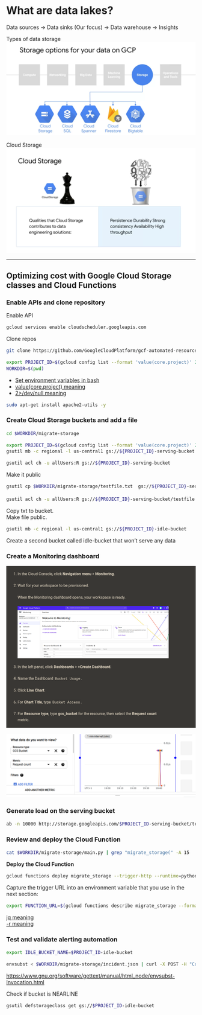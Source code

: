 # What are data lakes?

Data sources
-> 
Data sinks (Our focus)
-> 
Data warehouse
->
Insights

Types of data storage
![alt text](./Img6.png "k")


Cloud Storage
![alt text](./Img7.png "k")


----------------

## Optimizing cost with Google Cloud Storage classes and Cloud Functions

### Enable APIs and clone repository

Enable API
```bash
gcloud services enable cloudscheduler.googleapis.com
```

Clone repos
```bash
git clone https://github.com/GoogleCloudPlatform/gcf-automated-resource-cleanup.git && cd gcf-automated-resource-cleanup/
```


```bash
export PROJECT_ID=$(gcloud config list --format 'value(core.project)' 2>/dev/null)
WORKDIR=$(pwd)
```
* [Set environment variables in bash](https://devconnected.com/set-environment-variable-bash-how-to/)   
* [value(core.project) meaning](https://stackoverflow.com/questions/35599414/gcloud-command-line-get-default-project-id)  
* [2>/dev/null meaning](https://askubuntu.com/questions/350208/what-does-2-dev-null-mean)

```bash
sudo apt-get install apache2-utils -y
```

### Create Cloud Storage buckets and add a file

```bash
cd $WORKDIR/migrate-storage
```

```bash
export PROJECT_ID=$(gcloud config list --format 'value(core.project)' 2>/dev/null)
gsutil mb -c regional -l us-central1 gs://${PROJECT_ID}-serving-bucket
```

```bash
gsutil acl ch -u allUsers:R gs://${PROJECT_ID}-serving-bucket
```
Make it public

```bash
gsutil cp $WORKDIR/migrate-storage/testfile.txt  gs://${PROJECT_ID}-serving-bucket

gsutil acl ch -u allUsers:R gs://${PROJECT_ID}-serving-bucket/testfile.txt
```
Copy txt to bucket.  
Make file public.

```bash
gsutil mb -c regional -l us-central1 gs://${PROJECT_ID}-idle-bucket
```
Create a second bucket called idle-bucket that won’t serve any data

### Create a Monitoring dashboard

![alt text](./Img8.png "k")

![alt text](./Img9.png "k")

### Generate load on the serving bucket

```bash
ab -n 10000 http://storage.googleapis.com/$PROJECT_ID-serving-bucket/testfile.txt
```
### Review and deploy the Cloud Function

```bash
cat $WORKDIR/migrate-storage/main.py | grep "migrate_storage(" -A 15
```

**Deploy the Cloud Function**

```bash
gcloud functions deploy migrate_storage --trigger-http --runtime=python37
```

Capture the trigger URL into an environment variable that you use in the next section:
```bash
export FUNCTION_URL=$(gcloud functions describe migrate_storage --format=json | jq -r '.httpsTrigger.url')
```

[jq meaning](https://shapeshed.com/jq-json/#how-to-pretty-print-json)   
[-r meaning](https://stedolan.github.io/jq/manual/)

### Test and validate alerting automation

```bash
export IDLE_BUCKET_NAME=$PROJECT_ID-idle-bucket
```

```bash
envsubst < $WORKDIR/migrate-storage/incident.json | curl -X POST -H "Content-Type: application/json" $FUNCTION_URL -d @-
```
https://www.gnu.org/software/gettext/manual/html_node/envsubst-Invocation.html

Check if bucket is NEARLINE
```bash
gsutil defstorageclass get gs://$PROJECT_ID-idle-bucket
```
